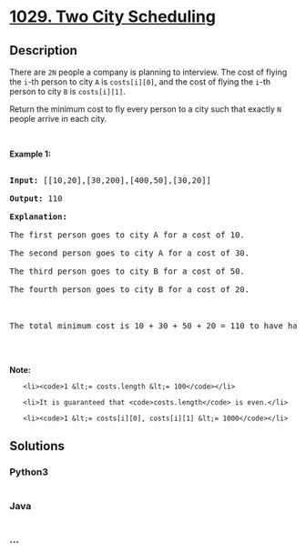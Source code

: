 # [1029. Two City Scheduling](https://leetcode.com/problems/two-city-scheduling)

## Description
<p>There are <code>2N</code> people a company is planning to interview. The cost of flying the <code>i</code>-th person to city <code>A</code> is <code>costs[i][0]</code>, and the cost of flying the <code>i</code>-th person to city <code>B</code> is <code>costs[i][1]</code>.</p>



<p>Return the minimum cost to fly every person to a city such that exactly <code>N</code> people arrive in each city.</p>



<p>&nbsp;</p>



<p><strong>Example 1:</strong></p>



<pre>

<strong>Input: </strong><span id="example-input-1-1">[[10,20],[30,200],[400,50],[30,20]]</span>

<strong>Output: </strong><span id="example-output-1">110</span>

<strong>Explanation: </strong>

The first person goes to city A for a cost of 10.

The second person goes to city A for a cost of 30.

The third person goes to city B for a cost of 50.

The fourth person goes to city B for a cost of 20.



The total minimum cost is 10 + 30 + 50 + 20 = 110 to have half the people interviewing in each city.

</pre>



<p>&nbsp;</p>



<p><strong>Note:</strong></p>



<ol>

	<li><code>1 &lt;= costs.length &lt;= 100</code></li>

	<li>It is guaranteed that <code>costs.length</code> is even.</li>

	<li><code>1 &lt;= costs[i][0], costs[i][1] &lt;= 1000</code></li>

</ol>


## Solutions


<!-- tabs:start -->

### **Python3**

```python

```

### **Java**

```java

```

### **...**
```

```

<!-- tabs:end -->